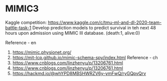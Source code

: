 # MIMIC3

Kaggle competition: https://www.kaggle.com/c/tmu-ml-and-dl-2020-team-battle-task-1
Develop prediction models to predict survival in teh next 48 hours upon admission using MIMIC III database. (death:1, alive:0)

Reference - en
1. https://mimic.physionet.org/
2. https://mit-lcp.github.io/mimic-schema-spy/index.html
Reference - ch
1. https://www.cnblogs.com/linzhenyu/p/13206761.html
2. https://www.cnblogs.com/linzhenyu/p/13206761.html
3. https://hackmd.io/@whYPD8MBSHWRZV6y-ymFwQ/ryGQpvQrv
